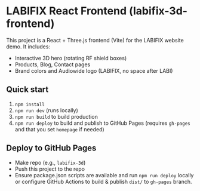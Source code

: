 
# LABIFIX React Frontend (labifix-3d-frontend)

This project is a React + Three.js frontend (Vite) for the LABIFIX website demo.
It includes:
- Interactive 3D hero (rotating RF shield boxes)
- Products, Blog, Contact pages
- Brand colors and Audiowide logo (LABIFIX, no space after LABI)

## Quick start
1. `npm install`
2. `npm run dev`  (runs locally)
3. `npm run build` to build production
4. `npm run deploy` to build and publish to GitHub Pages (requires `gh-pages` and that you set `homepage` if needed)

## Deploy to GitHub Pages
- Make repo (e.g., `labifix-3d`)
- Push this project to the repo
- Ensure package.json scripts are available and run `npm run deploy` locally or configure GitHub Actions to build & publish `dist/` to `gh-pages` branch.
